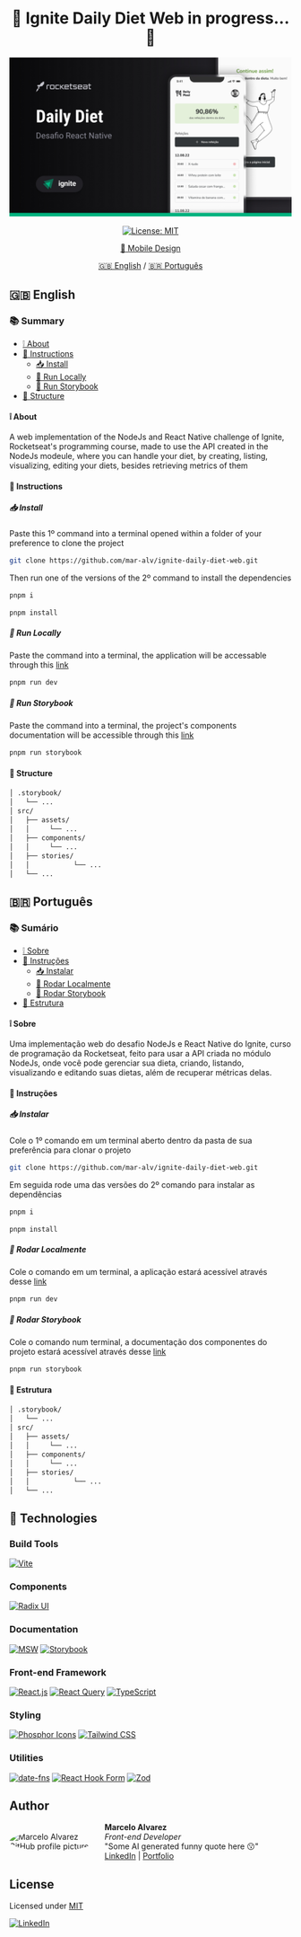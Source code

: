 <h1 align='center'>🚧 Ignite Daily Diet Web in progress... 🚧</h1>

<div align='center'>

  ![project-img](./.github/cover.jpg)
  
  [![License: MIT](https://img.shields.io/badge/License-MIT-brightgreen.svg)](https://opensource.org/licenses/MIT)

  [🎨 Mobile Design](https://www.figma.com/design/0507XcCgEpjZwM5UKuFmg5/Daily-Diet-%E2%80%A2-Desafio-React-Native-(Community)?node-id=2-12&t=UiGTDLfY7wSTv3rj-0)

  [🇬🇧 English](#en) / [🇧🇷 Português](#pt-br)

</div>

## <a id='en' style='text-decoration: none; color: inherit;'>🇬🇧 English</a>

### 📚 Summary
- [❕ About](#en-about)
- [📖 Instructions](#en-instructions)
  - [📥 Install](#en-install)
  - [🚀 Run Locally](#en-locally)
  - [📔 Run Storybook](#en-storybook)
- [📂 Structure](#en-structure)

#### <a id='en-about' style='text-decoration: none; color: inherit;'>❕ About</a>
A web implementation of the NodeJs and React Native challenge of Ignite, Rocketseat's programming course, made to use the API created in the NodeJs modeule, where you can handle your diet, by creating, listing, visualizing, editing your diets, besides retrieving metrics of them 

#### <a id='en-instructions' style='text-decoration: none; color: inherit;'>📖 Instructions</a>
##### <a id='en-instalar' style='text-decoration: none; color: inherit;'>📥 Install</a>
Paste this 1º command into a terminal opened within a folder of your preference to clone the project
```sh
git clone https://github.com/mar-alv/ignite-daily-diet-web.git
```

Then run one of the versions of the 2º command to install the dependencies
```sh
pnpm i
```
```sh
pnpm install
```

##### <a id='en-locally' style='text-decoration: none; color: inherit;'>🚀 Run Locally</a>
Paste the command into a terminal, the application will be accessable through this [link](http://localhost:5173)
```sh
pnpm run dev
```

##### <a id='en-storybook' style='text-decoration: none; color: inherit;'>📔 Run Storybook</a>
Paste the command into a terminal, the project's components documentation will be accessible through this [link](http://localhost:6006)
```sh
pnpm run storybook
```

#### <a id='en-structure' style='text-decoration: none; color: inherit;'>📂 Structure</a>
```
│ .storybook/
│   └── ...
│ src/
│   ├── assets/
│   │     └── ...
│   ├── components/
│   │     └── ...
│ 	├──	stories/
│   │			└── ...
│   └── ...
```

## <a id='pt-br' style='text-decoration: none; color: inherit;'>🇧🇷 Português</a>

### 📚 Sumário
- [❕ Sobre](#pt-br-sobre)
- [📖 Instruções](#pt-br-instrucoes)
  - [📥 Instalar](#pt-br-instalar)
  - [🚀 Rodar Localmente](#pt-br-localmente)
  - [📔 Rodar Storybook](#pt-br-storybook)
- [📂 Estrutura](#pt-br-estrutura)

#### <a id='pt-br-sobre' style='text-decoration: none; color: inherit;'>❕ Sobre</a>
Uma implementação web do desafio NodeJs e React Native do Ignite, curso de programação da Rocketseat, feito para usar a API criada no módulo NodeJs, onde você pode gerenciar sua dieta, criando, listando, visualizando e editando suas dietas, além de recuperar métricas delas.

#### <a id='pt-br-instrucoes' style='text-decoration: none; color: inherit;'>📖 Instruções</a>
##### <a id='pt-br-instalar' style='text-decoration: none; color: inherit;'>📥 Instalar</a>
Cole o 1º comando em um terminal aberto dentro da pasta de sua preferência para clonar o projeto
```sh
git clone https://github.com/mar-alv/ignite-daily-diet-web.git
```

Em seguida rode uma das versões do 2º comando para instalar as dependências
```sh
pnpm i
```
```sh
pnpm install
```

##### <a id='pt-br-localmente' style='text-decoration: none; color: inherit;'>🚀 Rodar Localmente</a>
Cole o comando em um terminal, a aplicação estará acessível através desse [link](http://localhost:5173)
```sh
pnpm run dev
```

##### <a id='pt-br-storybook' style='text-decoration: none; color: inherit;'>📔 Rodar Storybook</a>
Cole o comando num terminal, a documentação dos componentes do projeto estará acessível através desse [link](http://localhost:6006)
```sh
pnpm run storybook
```

#### <a id='pt-br-estrutura' style='text-decoration: none; color: inherit;'>📂 Estrutura</a>
```
│ .storybook/
│   └── ...
│ src/
│   ├── assets/
│   │     └── ...
│   ├── components/
│   │     └── ...
│ 	├──	stories/
│   │			└── ...
│   └── ...
```

## 🧰 Technologies
### Build Tools
[![Vite](https://img.shields.io/badge/Vite-646CFF?style=for-the-badge&logo=vite&logoColor=white)](https://vitejs.dev/)

### Components
[![Radix UI](https://img.shields.io/badge/Radix_UI-29ABE2?style=for-the-badge&logo=tailwind-css&logoColor=white)](https://radix-ui.com/)

### Documentation
[![MSW](https://img.shields.io/badge/MSW-ff6a33?style=for-the-badge&logo=msw&logoColor=white)](https://mswjs.io/)
[![Storybook](https://img.shields.io/badge/Storybook-FF4785?style=for-the-badge&logo=storybook&logoColor=white)](https://storybook.js.org/)

### Front-end Framework
[![React.js](https://img.shields.io/badge/React.js-61DAFB?style=for-the-badge&logo=react&logoColor=white)](https://reactjs.org/)
[![React Query](https://img.shields.io/badge/React_Query-FF4154?style=for-the-badge&logo=react-query&logoColor=white)](https://tanstack.com/query/v3)
[![TypeScript](https://img.shields.io/badge/TypeScript-3178C6?style=for-the-badge&logo=typescript&logoColor=white)](https://www.typescriptlang.org/)

### Styling
[![Phosphor Icons](https://img.shields.io/badge/Phosphor%20Icons-c4e456?style=for-the-badge&logo=phosphoricons&logoColor=black)](https://phosphoricons.com/)
[![Tailwind CSS](https://img.shields.io/badge/tailwind--css-38B2AC?style=for-the-badge&logo=tailwindcss&logoColor=white)](https://tailwindcss.com/)

### Utilities
[![date-fns](https://img.shields.io/badge/date--fns-770c56?style=for-the-badge&logo=date-fns&logoColor=white)](https://date-fns.org/)
[![React Hook Form](https://img.shields.io/badge/React_Hook_Form-FF6B6B?style=for-the-badge&logo=react&logoColor=white)](https://react-hook-form.com/)
[![Zod](https://img.shields.io/badge/Zod-007ACC?style=for-the-badge&logo=superman&logoColor=white)](https://zod.dev/)

## Author
<div style='display: flex; align-items: center;'>
    <img src='https://github.com/mar-alv.png' alt='Marcelo Alvarez GitHub profile picture' style='width: 150px; border-radius: 50%; margin-right: 20px;'>
    <div>
        <strong>Marcelo Alvarez</strong>
        <br>
        <em>Front-end Developer</em><br>
        <span>"Some AI generated funny quote here 😗"</span><br>
        <a href='https://www.linkedin.com/in/marcelo-dos-santos-alvarez-474406180/'>LinkedIn</a> |
        <a href='/'>Portfolio</a>
    </div>
</div>

## License
Licensed under [MIT](./LICENSE)


[![LinkedIn](https://img.shields.io/badge/LinkedIn-Marcelo%20Alvarez-0077B5?logo=linkedin&logoColor=white)](https://www.linkedin.com/in/mar-alv)


